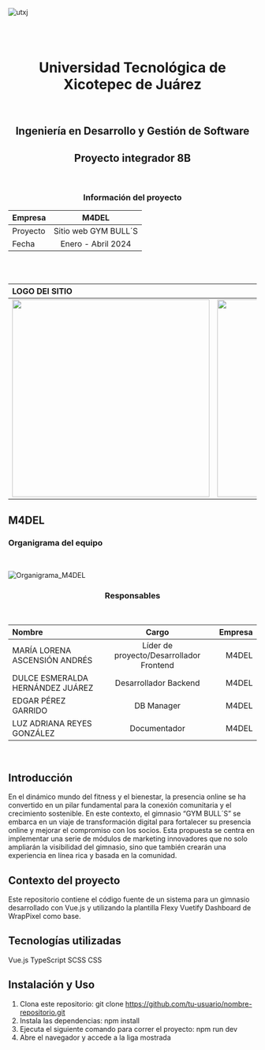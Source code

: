 ![utxj](https://github.com/loreasc2003/m4delProyecto/assets/163441777/57f5e0f6-567a-4597-beff-f8adc0768c60)

<br>
<br>
<h1 align="center"> Universidad Tecnológica de Xicotepec de Juárez </h1>
<br>

<h2 align="center"> Ingeniería en Desarrollo y Gestión de Software </h2>
<h2 align="center"> Proyecto integrador 8B </h2>
<br>

<h3 align="center"> Información del proyecto </h3>

<div align="center">
  
| Empresa | M4DEL | 
|:------------- |:---------------:|
|Proyecto|Sitio web GYM BULL´S|
|Fecha| Enero - Abril 2024 |

</div>

<br>
<br>
<div align="center">
  
| LOGO DEl SITIO  | LOGO DE LA EMPRESA | 
|:------------- |:---------------:| 
<img src="https://github.com/loreasc2003/m4delProyecto/assets/163441777/75e27319-c2da-456b-8fc0-9bf3d29f6567" width="400" height="400">|<img src="https://github.com/loreasc2003/m4delProyecto/assets/163441777/42536183-91b6-48ab-8253-d59274af9ba6" width="400" height="400">|
  
</div>

## **M4DEL**
### Organigrama del equipo
<br>

![Organigrama_M4DEL](https://github.com/loreasc2003/m4delProyecto/assets/163441777/5549e849-4f4c-4b5c-936e-56c0dedae482)
<h3 align="center">Responsables </h3>
<br>
<div align="center">
  
| Nombre  | Cargo  | Empresa |
|:------------- |:---------------:| -------------:|
|MARÍA LORENA ASCENSIÓN ANDRÉS |Líder de proyecto/Desarrollador Frontend|M4DEL|
|DULCE ESMERALDA HERNÁNDEZ JUÁREZ |Desarrollador Backend|M4DEL|
|EDGAR PÉREZ GARRIDO |DB Manager|M4DEL|
|LUZ ADRIANA REYES GONZÁLEZ|Documentador|M4DEL|

</div>
<br>

## Introducción
En el dinámico mundo del fitness y el bienestar, la presencia online se ha convertido en un pilar 
fundamental para la conexión comunitaria y el crecimiento sostenible. En este contexto, el 
gimnasio “GYM BULL´S” se embarca en un viaje de transformación digital para fortalecer su 
presencia online y mejorar el compromiso con los socios. Esta propuesta se centra en 
implementar una serie de módulos de marketing innovadores que no solo ampliarán la visibilidad 
del gimnasio, sino que también crearán una experiencia en línea rica y basada en la comunidad. 

## Contexto del proyecto
Este repositorio contiene el código fuente de un sistema para un gimnasio desarrollado con Vue.js y utilizando la plantilla Flexy Vuetify Dashboard de WrapPixel como base.

## Tecnologías utilizadas 
Vue.js
TypeScript
SCSS
CSS

## Instalación y Uso
1. Clona este repositorio:
git clone https://github.com/tu-usuario/nombre-repositorio.git
2. Instala las dependencias: 
npm install
3. Ejecuta el siguiente comando para correr el proyecto:
npm run dev
4. Abre el navegador y accede a la liga mostrada 


